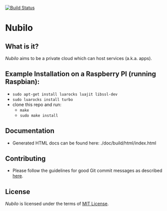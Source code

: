 [![Build
Status](https://travis-ci.org/aellwein/nubilo.svg?branch=master)](https://travis-ci.org/aellwein/nubilo)

Nubilo
======

What is it?
-----------

*Nubilo* aims to be a private cloud which can host services (a.k.a. apps). 


Example Installation on a Raspberry PI (running Raspbian):
----------------------------------------------------------

* ``sudo apt-get install luarocks luajit libssl-dev``
* ``sudo luarocks install turbo``
* clone this repo and run:
  * ``make``
  * ``sudo make install``

Documentation
-------------

* Generated HTML docs can be found here: ./doc/build/html/index.html


Contributing
------------
* Please follow the guidelines for good Git commit messages as described
  [here](http://chris.beams.io/posts/git-commit/).


License
-------

*Nubilo* is licensed under the terms of [MIT License](http://opensource.org/licenses/MIT). 
 
 
